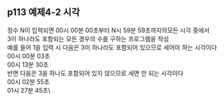 p113 예제4-2 시각
----------
정수 N이 입력되면 00시 00분 00초부터 N시 59분 59초까지의모든 시각 중에서 \
3이 하나라도 포함되는 모든 경우의 수를 구하는 프로그램을 작성\
예를 들어 1을 입력 시 다음은 3이 하나라도 포함되어 있으므로 세어야 하는 시각이다\
00시 00분 03초\
00시 13분 30초\
반면 다음은 3을 하나도 포함되어 있지 않으므로 세면 안 되는 시각이다\
00시 02분 55초\
01시 27분 45초\